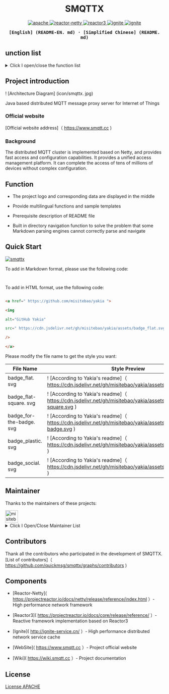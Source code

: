 <h1 align="center">SMQTTX</h1>



<p align="center">

<a href=" https://github.com/quickmsg/smqttx/blob/release/ignite/README.md ">

<img alt="apache" src=" https://img.shields.io/badge/license-Apache%202 -blue"/>

</a>

<a href=" https://projectreactor.io/docs/netty/release/reference/index.html ">

<img alt="reactor-netty" src=" https://img.shields.io/badge/reactor--netty-1.0.22-blue "/>

</a>

<a href=" https://projectreactor.io/docs/core/release/reference/ ">

<img alt="reactor3" src=" https://img.shields.io/badge/reactor3--netty-3.4.22-yellow "/>

</a>

<a href="">

<img alt="ignite" src=" https://img.shields.io/badge/ignite-2.14.0-yellowgreen "/>

</a>

<a href=" https://projectreactor.io/docs/netty/release/reference/index.html ">

<img alt="ignite" src=" https://img.shields.io/badge/mqtt-3.1.1-green "/>

</a>

</p>



<div align="center">

<strong>

<samp>



[English] (README-EN. md) · [Simplified Chinese] (README. md)



</samp>

</strong>

</div>



## unction list



<details>

<summary>Click I open/close the function list</summary>



- [Standard MQTT Protocol] (# Internationalization)

- [Websocket Protocol] (# Content Directory)

- [TLS/SSL Encryption] (# Content Directory)

- [Service Level] (# Project Introduction)

  - [qos0 at most once] (# official website)

  - [qos1 at least once] (# official website)

  - [qos2 only once] (# official website)

- [Topic Filtering] (# Graphic Demo)

  - [# Multi level matching] (# official website)

  - [+first level matching] (# official website)

- [Reserved Message] (# Function)

- [HTTP Protocol] (# Schema)

- [Interceptor] (# Quick Start)

- [Metrics Health] (# Quick Start)

- [Rule Engine] (# Maintainer)

- [Rule Management] (# Official Website)

- [Data source management] (# official website)

- [Cluster] (# Maintainer)

- [Distributed Cluster Routing] (# Maintainer)

- [Distributed Node Dynamic Discovery] (# Maintainer)

- [Distributed Job] (# Maintainer)

- [Cluster Kick Off Strategy] (# Maintainer)

- [SMQTTX Management Platform] (# Quick Start)

- [SpringBoot Starter] (# Contributor)

- [Apacche 2] (# License)



</details>



## Project introduction

! [Architecture Diagram] (icon/smqttx. jpg)



Java based distributed MQTT message proxy server for Internet of Things



### Official website



[Official website address]（ https://www.smqtt.cc )



### Background

The distributed MQTT cluster is implemented based on Netty, and provides fast access and configuration capabilities. It provides a unified access management platform. It can complete the access of tens of millions of devices without complex configuration.

## Function



- The project logo and corresponding data are displayed in the middle

- Provide multilingual functions and sample templates

- Prerequisite description of README file

- Built in directory navigation function to solve the problem that some Markdown parsing engines cannot correctly parse and navigate



## Quick Start



[![smqttx]( https://img.shields.io/badge/smqtt-2.0.0-green )]( https://www.smqtt.cc )



To add in Markdown format, please use the following code:



```markdown



```



To add in HTML format, use the following code:



```html

<a href=" https://github.com/misitebao/yakia ">

<img

alt="GitHub Yakia"

src=" https://cdn.jsdelivr.net/gh/misitebao/yakia/assets/badge_flat.svg "

/>

</a>

```



Please modify the file name to get the style you want:



|File Name | Style Preview|
|-----------------------|----------------------------------------------------------------------------------------------------|
| badge_flat. svg | ! [According to Yakia's readme]（ https://cdn.jsdelivr.net/gh/misitebao/yakia/assets/badge_flat.svg ) |
| badge_flat-square. svg | ! [According to Yakia's readme]（ https://cdn.jsdelivr.net/gh/misitebao/yakia/assets/badge_flat-square.svg ) |
| badge_for-the-badge. svg | ! [According to Yakia's readme]（ https://cdn.jsdelivr.net/gh/misitebao/yakia/assets/badge_for-the-badge.svg ) |
| badge_plastic. svg | ! [According to Yakia's readme]（ https://cdn.jsdelivr.net/gh/misitebao/yakia/assets/badge_plastic.svg ) |
| badge_social. svg | ! [According to Yakia's readme]（ https://cdn.jsdelivr.net/gh/misitebao/yakia/assets/badge_social.svg ) |



## Maintainer



Thanks to the maintainers of these projects:

<a href=" https://github.com/1ssqq1lxr ">

<img src=" https://avatars.githubusercontent.com/u/19258331?v=4 " width="40" height="40" alt="misitebao" title="misitebao"/>

</a>



<details>

<summary>Click I Open/Close Maintainer List</summary>



- [MetaQ]( https://github.com/1ssqq1lxr ）- SMQTTX project maintainer.



</details>



## Contributors



Thank all the contributors who participated in the development of SMQTTX. [List of contributors]（ https://github.com/quickmsg/smqttx/graphs/contributors )



## Components



- [Reactor-Netty]( https://projectreactor.io/docs/netty/release/reference/index.html ）- High performance network framework

- [Reactor3]( https://projectreactor.io/docs/core/release/reference/ ）- Reactive framework implementation based on Reactor3

- [Ignite]( http://ignite-service.cn/ ）- High performance distributed network service cache

- [WebSite]( https://www.smqtt.cc ）- Project official website

- [Wiki]( https://wiki.smqtt.cc ）- Project documentation



## License



[License APACHE](LICENSE)